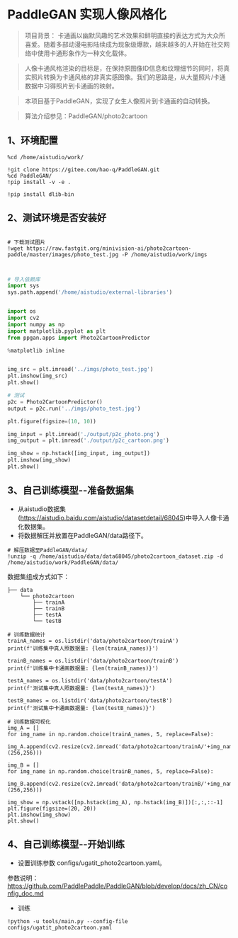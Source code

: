 # PaddleGAN 实现人像风格化


> 项目背景：
> 卡通画以幽默风趣的艺术效果和鲜明直接的表达方式为大众所喜爱。随着多部动漫电影陆续成为现象级爆款，越来越多的人开始在社交网络中使用卡通形象作为一种文化载体。

> 人像卡通风格渲染的目标是，在保持原图像ID信息和纹理细节的同时，将真实照片转换为卡通风格的非真实感图像。我们的思路是，从大量照片/卡通数据中习得照片到卡通画的映射。

> 本项目基于PaddleGAN，实现了女生人像照片到卡通画的自动转换。

> 算法介绍参见：PaddleGAN/photo2cartoon




## 1、环境配置


```
%cd /home/aistudio/work/

!git clone https://gitee.com/hao-q/PaddleGAN.git
%cd PaddleGAN/
!pip install -v -e .

!pip install dlib-bin

```

## 2、测试环境是否安装好


```

# 下载测试图片
!wget https://raw.fastgit.org/minivision-ai/photo2cartoon-paddle/master/images/photo_test.jpg -P /home/aistudio/work/imgs

```

```python


# 导入依赖库
import sys 
sys.path.append('/home/aistudio/external-libraries')


import os
import cv2
import numpy as np
import matplotlib.pyplot as plt
from ppgan.apps import Photo2CartoonPredictor

%matplotlib inline


img_src = plt.imread('../imgs/photo_test.jpg')
plt.imshow(img_src)
plt.show()

# 测试
p2c = Photo2CartoonPredictor()
output = p2c.run('../imgs/photo_test.jpg')

plt.figure(figsize=(10, 10))

img_input = plt.imread('./output/p2c_photo.png')
img_output = plt.imread('./output/p2c_cartoon.png')

img_show = np.hstack([img_input, img_output])
plt.imshow(img_show)
plt.show()

```

## 3、自己训练模型--准备数据集


- 从aistudio数据集(https://aistudio.baidu.com/aistudio/datasetdetail/68045)中导入人像卡通化数据集。
- 将数据解压并放置在PaddleGAN/data路径下。

```
# 解压数据至PaddleGAN/data/
!unzip -q /home/aistudio/data/data68045/photo2cartoon_dataset.zip -d /home/aistudio/work/PaddleGAN/data/ 
```

数据集组成方式如下：

```
├── data
    └── photo2cartoon
        ├── trainA
        ├── trainB
        ├── testA
        └── testB
```


```
# 训练数据统计
trainA_names = os.listdir('data/photo2cartoon/trainA')
print(f'训练集中真人照数据量: {len(trainA_names)}')

trainB_names = os.listdir('data/photo2cartoon/trainB')
print(f'训练集中卡通画数据量: {len(trainB_names)}')

testA_names = os.listdir('data/photo2cartoon/testA')
print(f'测试集中真人照数据量: {len(testA_names)}')

testB_names = os.listdir('data/photo2cartoon/testB')
print(f'测试集中卡通画数据量: {len(testB_names)}')

# 训练数据可视化
img_A = []
for img_name in np.random.choice(trainA_names, 5, replace=False):
    img_A.append(cv2.resize(cv2.imread('data/photo2cartoon/trainA/'+img_name), (256,256)))

img_B = []
for img_name in np.random.choice(trainB_names, 5, replace=False):
    img_B.append(cv2.resize(cv2.imread('data/photo2cartoon/trainB/'+img_name), (256,256)))

img_show = np.vstack([np.hstack(img_A), np.hstack(img_B)])[:,:,::-1]
plt.figure(figsize=(20, 20))
plt.imshow(img_show)
plt.show()

```


## 4、自己训练模型--开始训练

- 设置训练参数 configs/ugatit_photo2cartoon.yaml。

参数说明：https://github.com/PaddlePaddle/PaddleGAN/blob/develop/docs/zh_CN/config_doc.md


- 训练
```
!python -u tools/main.py --config-file configs/ugatit_photo2cartoon.yaml
```


